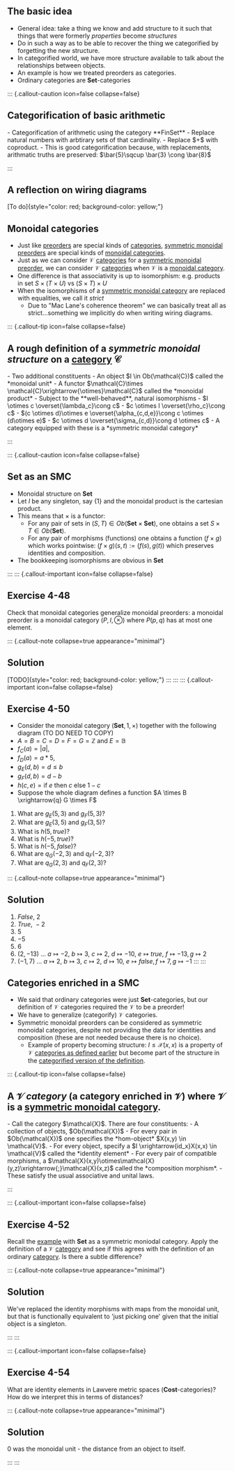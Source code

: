 
## The basic idea


- General idea: take a thing we know and add structure to it such that things that were formerly *properties* become *structures*
- Do in such a way as to be able to recover the thing we categorified by forgetting the new structure.
- In categorified world, we have more structure available to talk about the relationships between objects.
- An example is how we treated preorders as categories.
- Ordinary categories are **Set**-categories




::: {.callout-caution icon=false collapse=false}
## Categorification of basic arithmetic
<div id="categorification-arithmetic"/></div>
- Categorification of arithmetic using the category **FinSet**
- Replace natural numbers with arbtirary sets of that cardinality.
- Replace $+$ with coproduct.
- This is good categorification because, with replacements, arithmatic truths are preserved: $\bar{5}\sqcup \bar{3} \cong \bar{8}$

:::


## A reflection on wiring diagrams
[To do]{style="color: red; background-color: yellow;"}

## Monoidal categories

- Just like [preorders](../1/3.qmd#preorder) are special kinds of [categories](../3/2.qmd#cat), [symmetric monoidal preorders](../2/2.qmd#smp) are special kinds of [monoidal categories](#smc).
- Just as we can consider $\mathcal{V}$ [categories](../2/3.qmd#v-cat) for a [symmetric monoidal preorder](../2/2.qmd#smp), we can consider $\mathcal{V}$ [categories](../2/3.qmd#v-cat) when $\mathcal{V}$ is a [monoidal category](#smc).
- One difference is that associativity is up to isomorphism: e.g. products in set $S \times (T \times U)$ vs $(S \times T) \times U$
- When the isomorphisms of a [symmetric monoidal category](#smc) are replaced with equalities, we call it *strict*
    - Due to "Mac Lane's coherence theorem" we can basically treat all as strict...something we implicitly do when writing wiring diagrams.





::: {.callout-tip icon=false collapse=false}
## A **rough** definition of a *symmetric monoidal structure* on a [category](../3/2.qmd#cat) $\mathcal{C}$

<div id="smc"/></div>
- Two additional constituents
    - An object $I \in Ob(\mathcal{C})$ called the *monoidal unit*
    - A functor $\mathcal{C}\times \mathcal{C}\xrightarrow{\otimes}\mathcal{C}$ called the *monoidal product*
- Subject to the **well-behaved**, natural isomorphisms
    - $I \otimes c \overset{\lambda_c}\cong c$
    - $c \otimes I \overset{\rho_c}\cong c$
    - $(c \otimes d)\otimes e \overset{\alpha_{c,d,e}}\cong c \otimes (d\otimes e)$
    - $c \otimes d \overset{\sigma_{c,d}}\cong d \otimes c$
- A category equipped with these is a *symmetric monoidal category*

:::

::: {.callout-caution icon=false collapse=false}
## **Set** as an SMC
<div id="set-smc"/></div>


- Monoidal structure on **Set**
- Let $I$ be any singleton, say $\{1\}$ and the monoidal product is the cartesian product.
- This means that $\times$ is a functor:
    - For any pair of sets in $(S,T) \in Ob(\mathbf{Set}\times\mathbf{Set})$, one obtains a set $S \times T \in Ob(\mathbf{Set})$.
    - For any pair of morphisms (functions) one obtains a function $(f\times g)$ which works pointwise: $(f\times g)(s,t):=(f(s),g(t))$ which preserves identities and composition.
- The bookkeeping isomorphisms are obvious in **Set**



:::
::: {.callout-important icon=false collapse=false}
## Exercise 4-48
<div id="4-48"/></div>

Check that monoidal categories generalize monoidal preorders: a monoidal preorder is a monoidal category $(P,I,\otimes)$ where $P(p,q)$ has at most one element.

::: {.callout-note collapse=true appearance="minimal"}
## Solution
[TODO]{style="color: red; background-color: yellow;"}
:::
:::
::: {.callout-important icon=false collapse=false}
## Exercise 4-50
<div id="4-50"/></div>



- Consider the monoidal category $(\mathbf{Set},1,\times)$ together with the following diagram (TO DO NEED TO COPY)
- $A=B=C=D=F=G=\mathbb{Z}$ and $E=\mathbb{B}$
- $f_C(a)=|a|$,
- $f_D(a)=a*5$,
- $g_E(d,b)=d\leq b$
- $g_F(d,b)=d-b$
- $h(c,e)=\text{if }e\text{ then }c\text{ else }1-c$
- Suppose the whole diagram defines a function $A \times B \xrightarrow{q} G \times F$
1. What are $g_E(5,3)$ and $g_F(5,3)$?
2. What are $g_E(3,5)$ and $g_F(3,5)$?
3. What is $h(5,true)$?
4. What is $h(-5,true)$?
5. What is $h(-5,false)$?
6. What are $q_G(-2,3)$ and $q_F(-2,3)$?
7. What are $q_G(2,3)$ and $q_F(2,3)$?

::: {.callout-note collapse=true appearance="minimal"}
## Solution
1. $False,\ 2$
2. $True,\ -2$
3. $5$
4. $-5$
5. $6$
6. $(2,-13)$ ... $a\mapsto -2,\ b \mapsto 3,\ c\mapsto 2,\ d\mapsto -10,\ e\mapsto true,\ f\mapsto -13, g \mapsto 2$
7. $(-1,7)$ ... $a\mapsto 2,\ b \mapsto 3,\ c \mapsto 2,\ d\mapsto 10,\ e\mapsto false, f\mapsto 7, g\mapsto -1$
:::
:::


## Categories enriched in a SMC

- We said that ordinary categories were just **Set**-categories, but our definition of $\mathcal{V}$ categories required the $\mathcal{V}$ to be a preorder!
- We have to generalize (categorify) $\mathcal{V}$ categories.
- Symmetric monoidal preorders can be considered as symmetric monoidal categories, despite not providing the data for identities and composition (these are not needed because there is no choice).
    - Example of property becoming structure: $I \leq \mathcal{X}(x,x)$ is a property of $\mathcal{V}$ [categories as defined earlier](../2/3.qmd#v-cat) but become part of the structure in the [categorified version of the definition](#enrich-smc).


::: {.callout-tip icon=false collapse=false}
## A $\mathcal{V}$ *category* (a category enriched in $\mathcal{V}$) where $\mathcal{V}$ is a [symmetric monoidal category](#smc).

<div id="enrich-smc"/></div>
- Call the category $\mathcal{X}$. There are four constituents:
    - A collection of objects, $Ob(\mathcal{X})$
    - For every pair in $Ob(\mathcal{X})$ one specifies the *hom-object* $X(x,y) \in \mathcal{V}$.
    - For every object, specify a $I \xrightarrow{id_x}X(x,x) \in \mathcal{V}$ called the *identity element*
    - For every pair of compatible morphisms, a $\mathcal{X}(x,y)\otimes\mathcal{X}(y,z)\xrightarrow{;}\mathcal{X}(x,z)$ called the *composition morphism*.
- These satisfy the usual associative and unital laws.

:::

::: {.callout-important icon=false collapse=false}
## Exercise 4-52
<div id="4-52"/></div>

Recall the [example](#set-smc) with **Set** as a symmetric moniodal category. Apply the definition of a $\mathcal{V}$ [category](#enrich-smc) and see if this agrees with the definition of an ordinary [category](../3/2.qmd#cat). Is there a subtle difference?

::: {.callout-note collapse=true appearance="minimal"}
## Solution
We've replaced the identity morphisms with maps from the monoidal unit, but that is functionally equivalent to 'just picking one' given that the initial object is a singleton.

:::
:::

::: {.callout-important icon=false collapse=false}
## Exercise 4-54
<div id="4-54"/></div>

What are identity elements in Lawvere metric spaces (**Cost**-categories)? How do we interpret this in terms of distances?

::: {.callout-note collapse=true appearance="minimal"}
## Solution
$0$ was the monoidal unit - the distance from an object to itself.

:::
:::

